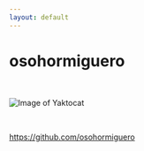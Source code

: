 ```yaml
---
layout: default
---
```


# osohormiguero

<br>

![Image of Yaktocat](https://octodex.github.com/images/yaktocat.png)


<br>

https://github.com/osohormiguero

